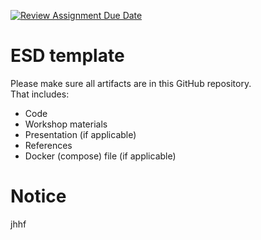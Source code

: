 [![Review Assignment Due Date](https://classroom.github.com/assets/deadline-readme-button-22041afd0340ce965d47ae6ef1cefeee28c7c493a6346c4f15d667ab976d596c.svg)](https://classroom.github.com/a/t1er-CAW)
# ESD template

Please make sure all artifacts are in this GitHub repository.  
That includes:

- Code
- Workshop materials
- Presentation (if applicable)
- References
- Docker (compose) file (if applicable)


# Notice
jhhf
